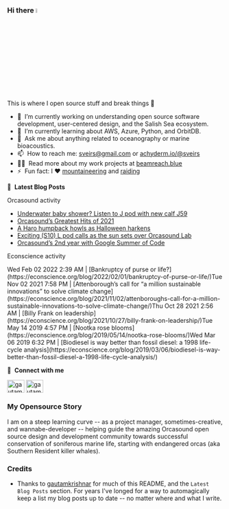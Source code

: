 ### Hi there <a href="https://econscience.org/scott/"><img src="https://media.giphy.com/media/hvRJCLFzcasrR4ia7z/giphy.gif" width="5%"></a>
This is where I open source stuff and break things :rofl:

- 🔭 &nbsp;I’m currently working on understanding open source software development, user-centered design, and the Salish Sea ecosystem.
- 🌱 &nbsp;I’m currently learning about AWS, Azure, Python, and OrbitDB.
- 💬 &nbsp;Ask me about anything related to oceanography or marine bioacoustics.
- 📫 &nbsp;How to reach me: [sveirs@gmail.com](mailto://sveirs@gmail.com) or <a rel="me" href="https://hachyderm.io/@sveirs">achyderm.io/@sveirs</a>
- 👨‍💻 &nbsp;Read more about my work projects at [beamreach.blue](https://beamreach.blue)
- ⚡ &nbsp;Fun fact: I :heart: [mountaineering](https://www.summitpost.org/users/scottv/292) and [raiding](https://barefootraid.net)

📕 &nbsp;**Latest Blog Posts**

Orcasound activity

<!-- ORCASOUND:START -->
- [Underwater baby shower? Listen to J pod with new calf J59](https://www.orcasound.net/2022/03/03/underwater-baby-shower-listen-to-j-pod-with-new-calf-j59/)
- [Orcasound’s Greatest Hits of 2021](https://www.orcasound.net/2022/02/15/orcasounds-greatest-hits-of-2021/)
- [A Haro humpback howls as Halloween harkens](https://www.orcasound.net/2021/10/26/haro-humpback-howls-as-halloween-harkens/)
- [Exciting &lpar;S10&rpar; L pod calls as the sun sets over Orcasound Lab](https://www.orcasound.net/2021/08/25/exciting-s10-l-pod-calls-as-the-sun-sets-over-orcasound-lab/)
- [Orcasound’s 2nd year with Google Summer of Code](https://www.orcasound.net/2021/07/14/orcasounds-2nd-year-with-google-summer-of-code/)
<!-- ORCASOUND:END -->

Econscience activity

<!-- ECONSCIENCE:START -->Wed Feb 02 2022 2:39 AM | [Bankruptcy of purse or life?](https://econscience.org/blog/2022/02/01/bankruptcy-of-purse-or-life/)Tue Nov 02 2021 7:58 PM | [Attenborough’s call for “a million sustainable innovations” to solve climate change](https://econscience.org/blog/2021/11/02/attenboroughs-call-for-a-million-sustainable-innovations-to-solve-climate-change/)Thu Oct 28 2021 2:56 AM | [Billy Frank on leadership](https://econscience.org/blog/2021/10/27/billy-frank-on-leadership/)Tue May 14 2019 4:57 PM | [Nootka rose blooms](https://econscience.org/blog/2019/05/14/nootka-rose-blooms/)Wed Mar 06 2019 6:32 PM | [Biodiesel is way better than fossil diesel: a 1998 life-cycle analysis](https://econscience.org/blog/2019/03/06/biodiesel-is-way-better-than-fossil-diesel-a-1998-life-cycle-analysis/)<!-- ECONSCIENCE:END -->

🔗 &nbsp;**Connect with me**
<p align="left">
<a href="https://linkedin.com/in/scottveirs" target="blank"><img align="center" src="https://raw.githubusercontent.com/rahuldkjain/github-profile-readme-generator/master/src/images/icons/Social/linked-in-alt.svg" alt="gautamkrishnar" height="30" width="40" /></a>
<a href="https://instagram.com/scottveirs" target="blank"><img align="center" src="https://raw.githubusercontent.com/rahuldkjain/github-profile-readme-generator/master/src/images/icons/Social/instagram.svg" alt="gautamkrishnar" height="30" width="40" /></a>
  <!-- <a href="https://twitter.com/gautamkrishnar" target="blank"><img align="center" src="https://raw.githubusercontent.com/rahuldkjain/github-profile-readme-generator/master/src/images/icons/Social/twitter.svg" alt="gautamkrishnar" height="30" width="40" /></a> -->

### My Opensource Story
I am on a steep learning curve -- as a project manager, sometimes-creative, and wannabe-developer -- helping guide the amazing Orcasound open source design and development community towards successful conservation of soniferous marine life, starting with endangered orcas (aka Southern Resident killer whales).

  
### Credits
- Thanks to [gautamkrishnar](https://github.com/gautamkrishnar) for much of this README, and the `Latest Blog Posts` section. For years I've longed for a way to automagically keep a list my blog posts up to date -- no matter where and what I write.
